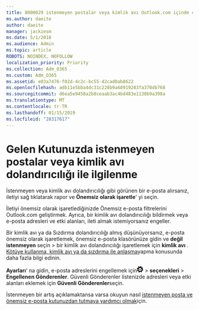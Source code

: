 ```yaml
---
title: 8000029 istenmeyen postalar veya kimlik avı Outlook.com içinde çalışılabilecek
ms.author: daeite
author: daeite
manager: jackiesm
ms.date: 5/1/2018
ms.audience: Admin
ms.topic: article
ROBOTS: NOINDEX, NOFOLLOW
localization_priority: Priority
ms.collection: Adm_O365
ms.custom: Adm_O365
ms.assetid: e03a7476-f02d-4c2c-bc55-42cad0ab8622
ms.openlocfilehash: adb11e5bba4dc31c228b9a68919283fa370db768
ms.sourcegitcommit: d6ea5e9458a2b8ceaab3ac4bd483e1130b9a398a
ms.translationtype: MT
ms.contentlocale: tr-TR
ms.lasthandoff: 01/15/2019
ms.locfileid: "28317617"
---
```

# <a name="deal-with-spam-or-phishing-scams-in-your-inbox"></a>Gelen Kutunuzda istenmeyen postalar veya kimlik avı dolandırıcılığı ile ilgilenme

İstenmeyen veya kimlik avı dolandırıcılığı gibi görünen bir e-posta alırsanız, iletiyi sağ tıklatarak rapor ve **Önemsiz olarak işaretle**' yi seçin. 
  
İletiyi önemsiz olarak işaretlediğinizde Önemsiz e-posta filtrelerini Outlook.com geliştirmek. Ayrıca, bir kimlik avı dolandırıcılığı bildirmek veya e-posta adresleri ve etki alanları, ileti almak istemiyorsanız engeller.
  
Bir kimlik avı ya da Sızdırma dolandırıcılığı almış düşünüyorsanız, e-posta önemsiz olarak işaretlemek, önemsiz e-posta klasörünüze gidin ve **değil istenmeyen** seçin \> bir kimlik avı dolandırıcılığı işaretlemek için **kimlik avı** . [Kötüye kullanma, kimlik avı ya da sızdırma ile anlaşma](https://go.microsoft.com/fwlink/p/?linkid=873139)yapma konusunda daha fazla bilgi edinin.
  
**Ayarları**' na gidin, e-posta adreslerini engellemek için![ayarları](media/f4b2e798-fff1-4a14-931f-5677a4543b58.png) \> **seçenekleri** \> **Engellenen Gönderenler**. Güvenli Gönderenler listenizde adresleri veya etki alanları eklemek için **Güvenli Gönderenler**seçin. 
  
İstenmeyen bir artış açıklamaktansa varsa okuyun nasıl [istenmeyen posta ve önemsiz e-posta kutunuzdan tutmaya yardımcı olmak](https://go.microsoft.com/fwlink/p/?linkid=873140)için.
  

